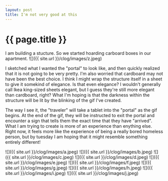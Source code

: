 ```yaml
---
layout: post
title: I'm not very good at this
---
```


{{ page.title }}
================

<p class="meta">
I am building a stucture. So we started hoarding carboard boxes in our apartment.
![]({{ site.url }}/clog/images/z.jpeg)

I sketched what I wanted the "portal" to look like, and then quickly realized that it is not going to be very pretty. I'm also worried that cardboard may not have been the best choice. I think I might wrap the structure itself in a sheet to give it somekind of elegance. Is that even elegance? I wouldn't generally call Ikea king-sized sheets elegant, but I guess they're still more elegant than cardboard, right? What I'm hoping is that the darkness within the structure will be lit by the blinking of the gif I've created. 

The way I see it, the "traveler" will take a tablet into the "portal" as the gif begins. At the end of the gif, they will be instructed to exit the portal and encounter a sign that tells them the exact time that they have "arrived". What I am trying to create is more of an experience than enything else. Right now, it feels more like the experience of being a really bored homeless person, but by tuesday I am hoping that it might resemble something entirely different!

![]({{ site.url }}/clog/images/a.jpeg)
![]({{ site.url }}/clog/images/b.jpeg)
![]({{ site.url }}/clog/images/c.jpeg)
![]({{ site.url }}/clog/images/d.jpeg)
![]({{ site.url }}/clog/images/e.jpeg)
![]({{ site.url }}/clog/images/f.jpeg)
![]({{ site.url }}/clog/images/g.jpeg)
![]({{ site.url }}/clog/images/h.jpeg)
![]({{ site.url }}/clog/images/i.jpeg)
![]({{ site.url }}/clog/images/j.jpeg)



